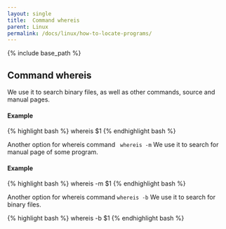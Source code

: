 ```yaml
---
layout: single
title:  Command whereis
parent: Linux
permalink: /docs/linux/how-to-locate-programs/
---
```


{% include base_path %}


## Command whereis

We use it to search binary files, as well as other commands, source and manual pages.

#### Example
{% highlight bash %}
whereis $1
{% endhighlight bash %}

Another option for whereis command ``` whereis -m```
We use it to search for manual page of some program.

#### Example
{% highlight bash %}
whereis -m $1
{% endhighlight bash %}

Another option for whereis command ```whereis -b```
We use it to search for binary files.

{% highlight bash %}
whereis -b $1
{% endhighlight bash %}
